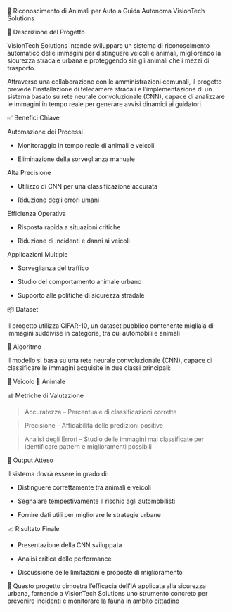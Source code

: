 🐾 Riconoscimento di Animali per Auto a Guida Autonoma
VisionTech Solutions

🧠 Descrizione del Progetto

VisionTech Solutions intende sviluppare un sistema di riconoscimento automatico delle immagini per distinguere veicoli e animali, migliorando la sicurezza stradale urbana e proteggendo sia gli animali che i mezzi di trasporto.

Attraverso una collaborazione con le amministrazioni comunali, il progetto prevede l’installazione di telecamere stradali e l’implementazione di un sistema basato su rete neurale convoluzionale (CNN), capace di analizzare le immagini in tempo reale per generare avvisi dinamici ai guidatori.

✅ Benefici Chiave

Automazione dei Processi

- Monitoraggio in tempo reale di animali e veicoli

- Eliminazione della sorveglianza manuale

Alta Precisione

- Utilizzo di CNN per una classificazione accurata

- Riduzione degli errori umani

Efficienza Operativa

- Risposta rapida a situazioni critiche

- Riduzione di incidenti e danni ai veicoli

Applicazioni Multiple

- Sorveglianza del traffico

- Studio del comportamento animale urbano

- Supporto alle politiche di sicurezza stradale

📦 Dataset

Il progetto utilizza CIFAR-10, un dataset pubblico contenente migliaia di immagini suddivise in categorie, tra cui automobili e animali

🧩 Algoritmo

Il modello si basa su una rete neurale convoluzionale (CNN), capace di classificare le immagini acquisite in due classi principali:

🚗 Veicolo
🦊 Animale

📊 Metriche di Valutazione

> Accuratezza – Percentuale di classificazioni corrette

> Precisione – Affidabilità delle predizioni positive

> Analisi degli Errori – Studio delle immagini mal classificate per identificare pattern e miglioramenti possibili

🧪 Output Atteso

Il sistema dovrà essere in grado di:

- Distinguere correttamente tra animali e veicoli

- Segnalare tempestivamente il rischio agli automobilisti

- Fornire dati utili per migliorare le strategie urbane

📈 Risultato Finale

- Presentazione della CNN sviluppata

- Analisi critica delle performance

- Discussione delle limitazioni e proposte di miglioramento

📌 Questo progetto dimostra l’efficacia dell’IA applicata alla sicurezza urbana, fornendo a VisionTech Solutions uno strumento concreto per prevenire incidenti e monitorare la fauna in ambito cittadino
